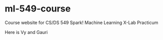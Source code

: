 # ml-549-course
Course website for CS/DS 549 Spark! Machine Learning X-Lab Practicum

Here is Vy and Gauri
